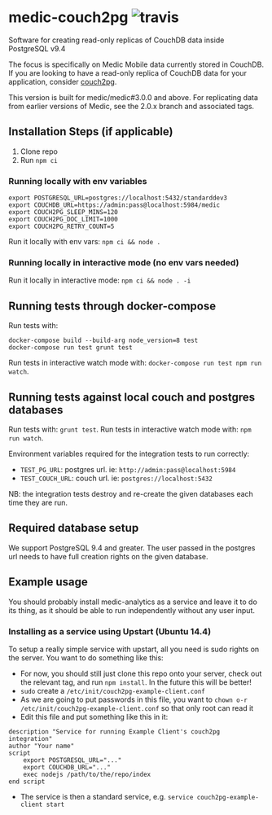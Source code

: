# medic-couch2pg ![travis](https://travis-ci.org/medic/medic-couch2pg.svg?branch=master)

Software for creating read-only replicas of CouchDB data inside PostgreSQL v9.4

The focus is specifically on Medic Mobile data currently stored in CouchDB. If you are looking to have a read-only replica of CouchDB data for your application, consider [couch2pg](https://www.npmjs.com/package/couch2pg).

This version is built for medic/medic#3.0.0 and above. For replicating data from earlier versions of Medic, see the 2.0.x branch and associated tags.

## Installation Steps (if applicable)

1. Clone repo
2. Run `npm ci`

### Running locally with env variables

```
export POSTGRESQL_URL=postgres://localhost:5432/standarddev3
export COUCHDB_URL=https://admin:pass@localhost:5984/medic
export COUCH2PG_SLEEP_MINS=120
export COUCH2PG_DOC_LIMIT=1000
export COUCH2PG_RETRY_COUNT=5
```

Run it locally with env vars: `npm ci && node .`

### Running locally in interactive mode (no env vars needed)

Run it locally in interactive mode: `npm ci && node . -i`


## Running tests through docker-compose

Run tests with:
```
docker-compose build --build-arg node_version=8 test
docker-compose run test grunt test
```
Run tests in interactive watch mode with: `docker-compose run test npm run watch`.


## Running tests against local couch and postgres databases

Run tests with: `grunt test`.
Run tests in interactive watch mode with: `npm run watch`.

Environment variables required for the integration tests to run correctly:
 * `TEST_PG_URL`: postgres url. ie: `http://admin:pass@localhost:5984`
 * `TEST_COUCH_URL`: couch url. ie: `postgres://localhost:5432`

NB: the integration tests destroy and re-create the given databases each time they are run.


## Required database setup

We support PostgreSQL 9.4 and greater. The user passed in the postgres url needs to have full creation rights on the given database.

## Example usage

You should probably install medic-analytics as a service and leave it to do its thing, as it should be able to run independently without any user input.

### Installing as a service using Upstart (Ubuntu 14.4)

To setup a really simple service with upstart, all you need is sudo rights on the server. You want to do something like this:
 - For now, you should still just clone this repo onto your server, check out the relevant tag, and run `npm install`. In the future this will be better!
 - `sudo` create a `/etc/init/couch2pg-example-client.conf`
 - As we are going to put passwords in this file, you want to `chown o-r /etc/init/couch2pg-example-client.conf` so that only root can read it
 - Edit this file and put something like this in it:

```
description "Service for running Example Client's couch2pg integration"
author "Your name"
script
    export POSTGRESQL_URL="..."
    export COUCHDB_URL="..."
    exec nodejs /path/to/the/repo/index
end script
```
 - The service is then a standard service, e.g. `service couch2pg-example-client start`
